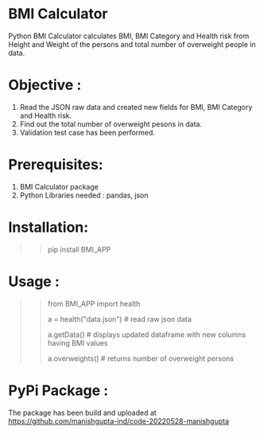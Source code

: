 # BMI Calculator
Python BMI Calculator calculates BMI, BMI Category and Health risk from Height and Weight of the persons and total number of overweight people in data.


# Objective :
1. Read the JSON raw data and created new fields for BMI, BMI Category and Health risk.
2. Find out the total number of overweight pesons in data.
3. Validation test case has been performed.

# Prerequisites:
1. BMI Calculator package
2. Python Libraries needed : pandas, json

# Installation:
>> pip install BMI_APP

# Usage :

>> from BMI_APP import health
>> 
>> a = health("data.json")    # read raw json data
>> 
>> a.getData()           # displays updated dataframe with new columns having BMI values
>> 
>> a.overweights()       # returns number of overweight persons

# PyPi Package :
The package has been build and uploaded at https://github.com/manishgupta-ind/code-20220528-manishgupta
